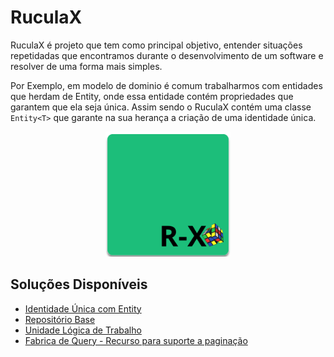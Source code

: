 # RuculaX
RuculaX é projeto que tem como principal objetivo, entender situações repetidadas que encontramos durante o desenvolvimento de um software e resolver de uma forma mais simples.

Por Exemplo, em modelo de dominio é comum trabalharmos com entidades que herdam de Entity, onde essa entidade contém propriedades que garantem que ela seja única. Assim sendo o RuculaX contém uma classe `Entity<T>` que garante na sua herança a criação de uma identidade única.

<p align="center">
<img src="Ruculax.png" style="width:200px">
</p>

## Soluções Disponíveis
- [Identidade Única com Entity](./src/RuculaX.Domain/README.md)
- [Repositório Base](./src/RuculaX.EntityFramework/README.md)
- [Unidade Lógica de Trabalho](./src/RuculaX.EntityFramework/README.md)
- [Fabrica de Query - Recurso para suporte a paginação](./src/RuculaX.Database/README.md)